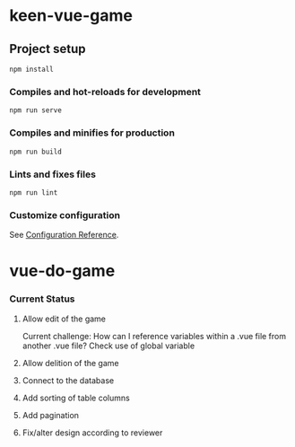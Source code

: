 # keen-vue-game

## Project setup
```
npm install
```

### Compiles and hot-reloads for development
```
npm run serve
```

### Compiles and minifies for production
```
npm run build
```

### Lints and fixes files
```
npm run lint
```

### Customize configuration
See [Configuration Reference](https://cli.vuejs.org/config/).
# vue-do-game


### Current Status
1. Allow edit of the game

    Current challenge: How can I reference variables within a .vue file from another .vue file? Check use of global variable
    
2. Allow delition of the game
3. Connect to the database
4. Add sorting of table columns
5. Add pagination
6. Fix/alter design according to reviewer
